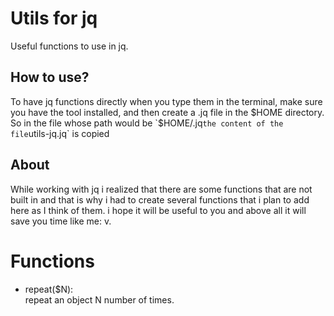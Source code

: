 # Utils for jq
Useful functions to use in jq.

## How to use?
To have jq functions directly when you type them in the terminal, make sure you have
the tool installed, and then create a .jq file in the $HOME directory.
So in the file whose path would be `$HOME/.jq` the content of the file `utils-jq.jq` is 
copied

## About
While working with jq i realized that there are some functions that are not built in and that is why i had to create several functions that i plan to add here as I think of them. i hope it will be useful to you and above all it will save you time like me: v.

# Functions
  * repeat($N):  
    repeat an object N number of times.
